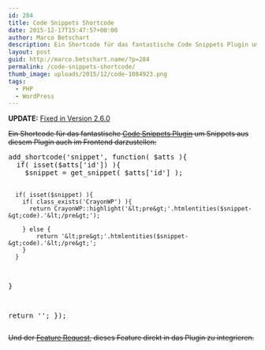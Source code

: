```yaml
---
id: 284
title: Code Snippets Shortcode
date: 2015-12-17T15:47:57+00:00
author: Marco Betschart
description: Ein Shortcode für das fantastische Code Snippets Plugin um Snippets aus diesem Plugin auch im Frontend darzustellen.
layout: post
guid: http://marco.betschart.name/?p=284
permalink: /code-snippets-shortcode/
thumb_image: uploads/2015/12/code-1084923.png
tags:
  - PHP
  - WordPress
---
```

**UPDATE:** [Fixed in Version 2.6.0](https://de.wordpress.org/plugins/code-snippets/changelog/)

<del datetime="2016-01-04T12:00:21+00:00">Ein Shortcode für das fantastische <a href="https://de.wordpress.org/plugins/code-snippets/" target="_blank">Code Snippets Plugin</a> um Snippets aus diesem Plugin auch im Frontend darzustellen:</del>

<div class="snippetcpt-wrap" id="snippet-524" data-id="524" data-edit="/wp-admin/post.php?post=524&action=edit" data-copy="/wp-admin/export.php?type=jekyll&#038;snippet=b31d996337&#038;id=524" data-fullscreen="/code-snippets/code-snippet-shortcode/?full-screen=1">
  <pre class="prettyprint linenums lang-php" title="Code Snippet Shortcode">add_shortcode('snippet', function( $atts ){
  if( isset($atts['id']) ){
    $snippet = get_snippet( $atts['id'] );
  
      if( isset($snippet) ){
        if( class_exists('CrayonWP') ){
          return CrayonWP::highlight('&lt;pre&gt;'.htmlentities($snippet-&gt;code).'&lt;/pre&gt;');
          
        } else {
            return '&lt;pre&gt;'.htmlentities($snippet-&gt;code).'&lt;/pre&gt;';
        }
      }
  }
  
  return '';
});</pre>
</div>

<del datetime="2016-01-04T12:04:35+00:00">Und der <a href="https://github.com/sheabunge/code-snippets/issues/41" target="_blank">Feature Request</a>, dieses Feature direkt in das Plugin zu integrieren.</del>
